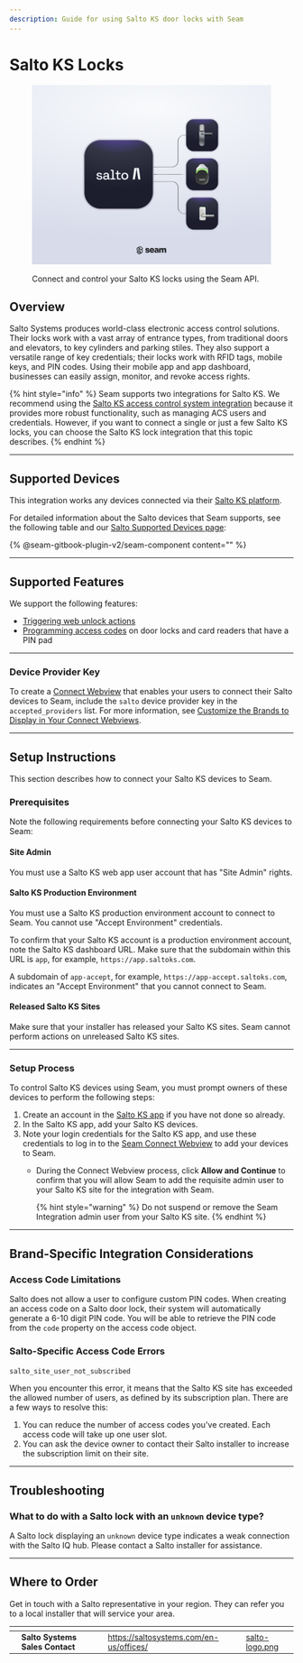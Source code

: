 ```yaml
---
description: Guide for using Salto KS door locks with Seam
---
```


# Salto KS Locks

<figure><picture><source srcset="../.gitbook/assets/salto-ks-manufacturer-page-cover-dark.png" media="(prefers-color-scheme: dark)"><img src="../.gitbook/assets/salto-ks-manufacturer-page-cover-light.png" alt="Connect and control your Salto KS locks using the Seam API."></picture><figcaption><p>Connect and control your Salto KS locks using the Seam API.</p></figcaption></figure>

## Overview

Salto Systems produces world-class electronic access control solutions. Their locks work with a vast array of entrance types, from traditional doors and elevators, to key cylinders and parking stiles. They also support a versatile range of key credentials; their locks work with RFID tags, mobile keys, and PIN codes. Using their mobile app and app dashboard, businesses can easily assign, monitor, and revoke access rights.

{% hint style="info" %}
Seam supports two integrations for Salto KS. We recommend using the [Salto KS access control system integration](../device-and-system-integration-guides/salto-ks-access-control-system/) because it provides more robust functionality, such as managing ACS users and credentials. However, if you want to connect a single or just a few Salto KS locks, you can choose the Salto KS lock integration that this topic describes.
{% endhint %}

***

## Supported Devices

This integration works any devices connected via their [Salto KS platform](https://saltoks.com/).

For detailed information about the Salto devices that Seam supports, see the following table and our [Salto Supported Devices page](https://www.seam.co/manufacturers/salto):

{% @seam-gitbook-plugin-v2/seam-component content="<seam-supported-device-table
  endpoint="https://connect.getseam.com"
  publishable-key="seam_pk1J0Bgui_oYEuzDhOqUzSBkrPmrNsUuKL"
  user-identifier-key="c6e74334-eb31-4719-b679-d84cf1c07d9c"
  manufacturers='["Salto"]'
/>" %}

***

## Supported Features

We support the following features:

* [Triggering web unlock actions](../api-clients/locks/unlock_door.md)
* [Programming access codes](../products/smart-locks/access-codes/) on door locks and card readers that have a PIN pad

***

### Device Provider Key

To create a [Connect Webview](../core-concepts/connect-webviews/) that enables your users to connect their Salto devices to Seam, include the `salto` device provider key in the `accepted_providers` list. For more information, see [Customize the Brands to Display in Your Connect Webviews](../core-concepts/connect-webviews/customizing-connect-webviews.md#customize-the-brands-to-display-in-your-connect-webviews).

***

## Setup Instructions

This section describes how to connect your Salto KS devices to Seam.

### Prerequisites

Note the following requirements before connecting your Salto KS devices to Seam:

#### Site Admin

You must use a Salto KS web app user account that has "Site Admin" rights.

#### Salto KS Production Environment

You must use a Salto KS production environment account to connect to Seam. You cannot use "Accept Environment" credentials.

To confirm that your Salto KS account is a production environment account, note the Salto KS dashboard URL. Make sure that the subdomain within this URL is `app`, for example, `https://app.saltoks.com`.

A subdomain of `app-accept`, for example, `https://app-accept.saltoks.com`, indicates an "Accept Environment" that you cannot connect to Seam.

#### Released Salto KS Sites

Make sure that your installer has released your Salto KS sites. Seam cannot perform actions on unreleased Salto KS sites.

***

### Setup Process

To control Salto KS devices using Seam, you must prompt owners of these devices to perform the following steps:

1. Create an account in the [Salto KS app](https://app.saltoks.com/) if you have not done so already.
2. In the Salto KS app, add your Salto KS devices.
3. Note your login credentials for the Salto KS app, and use these credentials to log in to the [Seam Connect Webview](../core-concepts/connect-webviews/) to add your devices to Seam.
   *   During the Connect Webview process, click **Allow and Continue** to confirm that you will allow Seam to add the requisite admin user to your Salto KS site for the integration with Seam.

       {% hint style="warning" %}
       Do not suspend or remove the Seam Integration admin user from your Salto KS site.
       {% endhint %}

***

## Brand-Specific Integration Considerations

### Access Code Limitations

Salto does not allow a user to configure custom PIN codes. When creating an access code on a Salto door lock, their system will automatically generate a 6-10 digit PIN code. You will be able to retrieve the PIN code from the `code` property on the access code object.

### Salto-Specific Access Code Errors

`salto_site_user_not_subscribed`

When you encounter this error, it means that the Salto KS site has exceeded the allowed number of users, as defined by its subscription plan. There are a few ways to resolve this:

1. You can reduce the number of access codes you've created. Each access code will take up one user slot.
2. You can ask the device owner to contact their Salto installer to increase the subscription limit on their site.

***

## Troubleshooting

### What to do with a Salto lock with an `unknown` device type?

A Salto lock displaying an `unknown` device type indicates a weak connection with the Salto IQ hub. Please contact a Salto installer for assistance.

***

## Where to Order

Get in touch with a Salto representative in your region. They can refer you to a local installer that will service your area.

<table data-view="cards"><thead><tr><th></th><th></th><th></th><th data-hidden data-card-target data-type="content-ref"></th><th data-hidden data-card-cover data-type="files"></th></tr></thead><tbody><tr><td></td><td><strong>Salto Systems Sales Contact</strong></td><td></td><td><a href="https://saltosystems.com/en-us/offices/">https://saltosystems.com/en-us/offices/</a></td><td><a href="../.gitbook/assets/salto-logo.png">salto-logo.png</a></td></tr></tbody></table>
